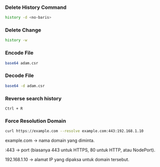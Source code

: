 ### Delete History Command
``` bash
history -d <no-baris>
```
### Delete Change
``` bash
history -w
```
### Encode File
``` bash
base64 adam.csr
```
### Decode File 
``` bash
base64 -d adam.csr
```
### Reverse search history
`Ctrl + R`

### Force Resolution Domain
``` bash
curl https://example.com --resolve example.com:443:192.168.1.10
```
example.com → nama domain yang diminta.

:443 → port (biasanya 443 untuk HTTPS, 80 untuk HTTP, atau NodePort).

192.168.1.10 → alamat IP yang dipaksa untuk domain tersebut.
